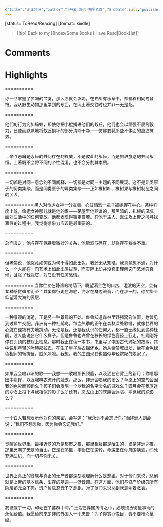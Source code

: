 ```yaml
---
{"title":"走出非洲","author":"[丹麦]凯伦·布里克森","EndDate":null,"publisher":null,"dg-publish":true,"permalink":"/BookNotes/走出非洲/","dgPassFrontmatter":true,"noteIcon":""}
---
```


[status:: ToRead/Reading]
[format:: kindle]

>[!tip] Back to my [[Index/Some Books I Have Read\|BookList]]

# Comments

# Highlights

==========

你一旦掌握了非洲的节奏，那么你就会发现，在它所有乐章中，都有着相同的音符。我从野生动物那里学到的东西，在同土著交往时也并非一无是处。

==========

他们的行为宛如蚂蚁，即使你把小棍捅进他们的蚁丘，他们也会以顽强不屈的毅力，迅速而默默地将蚁丘损坏的部分清除干净——仿佛要将那些不体面的痕迹抹去。

==========

上帝与恶魔是永恒的共同存在的权威，不是彼此的永恒，而是旅进旅退的共同永恒。土著既不会将不同的个性混淆，也不会分割其本质。

==========

一切都是对同一意念的不同阐释，一切都是对同一主题的不同展现。这不是异类原子的同类集聚，而是同类原子的异类集聚——正如橡树叶、橡树果与橡树制品之间的关系。

==========
黑人对命运女神十分友善，心甘情愿一辈子被她握在手心。某种程度上说，命运女神那儿就是他的家——茅屋里他熟谙的，那黑暗的，扎根的深坑。面对生活中的任何变故，他都表现得镇定自若。在他于主人、医生及上帝之间寻找禀性的过程中，我觉得想象力应该是最重要的。

==========

总而言之，他与存在保持着微妙的关系，他能驾驭存在，却将存在看得不重。

==========

但老实说，他究竟如何或为何干得如此出色，我还无从知晓。我真是想不通，为什么一个人能在一门艺术上如此出类拔萃，而实际上却并没真正理解这门艺术的真谛，且除了轻视它，对它没有任何感情。

==========
当你伫立在静谧的树荫下，眺望着金色的山峦、澄澈的天空，会有某种感觉倏忽而至：其实你行走在海底，海水在身边流淌，而在那一刻，你又抬头仰望着大海的表层.

==========

一种景观的消逝，正是另一种景观的开始。鲁鲁知道森林里野猪窝的位置，也曾见到过犀牛交配。非洲有一种杜鹃鸟，每当热季的正午在森林深处歌唱，就像世界的心脏在铿锵有力地跳动。无论是我，还是我认识的任何人，都一直无缘见到这种杜鹃，没人能说出它什么样子。但是鲁鲁也许曾在狭长的绿色鹿径上行走，杜鹃刚好停在头顶的枝杈上栖息。那时我正在读一本书，书里写了中国古代嫔妃的故事，其中说到年轻的叶赫那拉氏，在生了皇子后衣锦还乡。她从紫禁城出发，坐在金色绿色相间的轿撵里，威风凛凛。我想，我的庄园现在也酷似年轻嫔妃的娘家了。

==========

如果我会唱非洲的歌——我想——歌唱那长颈鹿，以及洒在它背上的新月；歌唱那田中犁铧，以及咖啡农流汗的脸庞。那么，非洲会唱我的歌么？草原上的空气会因我的色彩而颤动么？孩子们会发明一个以我的名字命名的游戏么？圆月会在我旅途的沙石上投下与我相似的影子么？还有，恩戈山上的苍鹰会远眺、寻觅我的踪影么？

==========

一个白人若想表示他对你的亲密，会写道：“我永远不会忘记你。”而非洲人则会说：“我们不想念你，因为你会忘记我们。”

==========



觉醒的世界里，最接近梦的乃是都市之夜，那里相互都是陌生的，或是非洲之夜，那里充满了无限的自由。正是在那里，事物正在运转，命运正在你周围演变。四处充满生机，而一切与你无关。

==========


世界上真正的贵族与真正的无产者都深刻地理解什么是悲剧。对于他们来说，悲剧就是上帝的基本信条、生存的基调——低音调。在这方面，他们与资产阶级的所有阶层都完全不同。资产阶级忍受不了悲剧。对于他们来说悲剧就意味着悲哀。

==========

我征服了一切，却站在了墓群中间。” 生活在异国风情之中，必须设法衡量事物的永恒价值。我愿给前来东非的外国人一个忠告：为了你赏心悦目，请不要枪杀鬣蜥。

